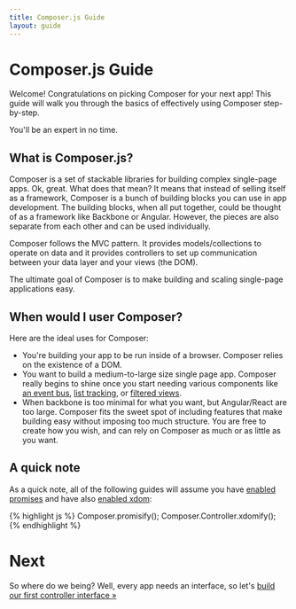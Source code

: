 ```yaml
---
title: Composer.js Guide
layout: guide
---
```


# Composer.js Guide

Welcome! Congratulations on picking Composer for your next app! This guide will
walk you through the basics of effectively using Composer step-by-step.

You'll be an expert in no time.

## What is Composer.js?

Composer is a set of stackable libraries for building complex single-page apps.
Ok, great. What does that mean? It means that instead of selling itself as a
framework, Composer is a bunch of building blocks you can use in app
development. The building blocks, when all put together, could be thought of as
a framework like Backbone or Angular. However, the pieces are also separate from
each other and can be used individually.

Composer follows the MVC pattern. It provides models/collections to operate on
data and it provides controllers to set up communication between your data layer
and your views (the DOM).

The ultimate goal of Composer is to make building and scaling single-page
applications easy.

## When would I user Composer?

Here are the ideal uses for Composer:

- You're building your app to be run inside of a browser. Composer relies on the
existence of a DOM.
- You want to build a medium-to-large size single page app. Composer really
begins to shine once you start needing various components like [an event bus](docs/event),
[list tracking](docs/listcontroller), or [filtered views](docs/filtercollection).
- When backbone is too minimal for what you want, but Angular/React are too
large.  Composer fits the sweet spot of including features that make building
easy without imposing too much structure. You are free to create how you wish,
and can rely on Composer as much or as little as you want.

## A quick note

As a quick note, all of the following guides will assume you have [enabled
promises](docs/util#composer-promisify) and have also [enabled xdom](docs/xdom#using-xdom):

<div class="noeval">
{% highlight js %}
Composer.promisify();
Composer.Controller.xdomify();
{% endhighlight %}
</div>

# Next

So where do we being? Well, every app needs an interface, so let's
[build our first controller interface &raquo;](guide/first-interface)


